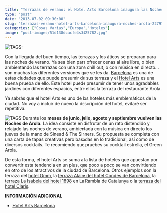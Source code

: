 ```yaml
---
title: "Terrazas de verano: el Hotel Arts Barcelona inaugura las Noches de Arola"
type: "post"
date: "2013-07-02 09:30:00"
slug: "terrazas-verano-hotel-arts-barcelona-inaugura-noches-arola-2279762"
categories: ["Cosas Varias","Europa","Hoteles"]
image: "post-images/51d138dcacfe4s3425782.jpg"
---
```


 ![ TAGS:](post-images/51d138dcacfe4s3425782.jpg "terraza Arola del Hotel Arts Barcelona")

 Con la llegada del buen tiempo, las terrazas y los áticos se preparan para las noches de verano. Ya sea bien para ofrecer cenas al aire libre, o bien ambientando las terrazas con una zona chill out, o con música en directo... son muchas las diferentes versiones que se les da. [Barcelona](http://www.missviajes.com/barcelona-musa-gaudi-16070) es una de estas ciudades que puede presumir de sus terraza y el [ Hotel Arts](http://www.missviajes.com/hotel-arts-barcelona-5-lujo-vistas-mar-1222334) es una buena prueba de ello. Este hotel puede presumir de tener unos agradables jardines con diferentes espacios, entre ellos la terraza del restaurante Arola.

 Ya sabrás que el hotel Arts es uno de los hoteles más emblemáticos de la ciudad. No voy a incluir de nuevo la descripción del hotel, evitaré ser repetitiva.

 ![ TAGS:](post-images/51d1395816fb9s5581286.jpg "Restaurante Arola del Hotel Arts ")Durante los **meses de junio, julio, agosto y septiembre vuelven las Noches de Arola.** La idea consiste en disfrutar de un rato distendido y relajado las noches de verano, ambientada con la música en directo los jueves de la mano de Sinead &amp; The Sinners. Su propuesta se completa con una carta de tapas creativas pero basadas en lo tradicional, así como de diversos cocktails. Te recomiendo que pruebes su cocktail estrella, el Green Arola.

 De esta forma, el hotel Arts se suma a la lista de hoteles que apuestan por convertir esta tendencia en un plus, que poco a poco se van convirtiendo en otro de los atractivos de la ciudad de Barcelona. Otros ejemplos son la terraza del [hotel Omm](http://www.hotelomm.es/piscina-y-terraza/), la [terraza Alaire del hotel Condes de Barcelona](http://www.condesdebarcelona.com/es/terraza-alaire/), la [terraza La Isabela del hotel 1898](http://www.hotel1898.com/es/barcelona-isabela.php) en La Rambla de Catalunya o la [ terraza del hotel Claris](http://www.derbyhotels.com/es/hotel-claris/restaurants/la-terraza-del-claris-58.html).

 **INFORMACIÓN ADICIONAL**

- [Hotel Arts Barcelona ](http://www.hotelartsbarcelona.com/es/)